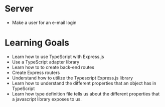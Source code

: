# Server
* Make a user for an e-mail login

# Learning Goals
* Learn how to use TypeScript with Express.js
* Use a TypeScript adapter library 
* Learn how to to create back-end routes
* Create Express routers 
* Understand how to utilize the Typescript Express.js library
* Learn how to understand the different properties that an object has in TypeScript
* Learn how type definition file tells us about the different properties that a javascript library exposes to us.